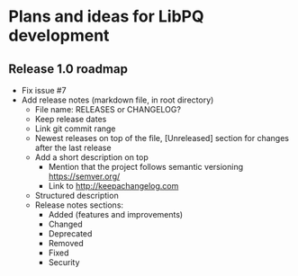 # Plans and ideas for LibPQ development

## Release 1.0 roadmap
- Fix issue #7
- Add release notes (markdown file, in root directory)
    - File name: RELEASES or CHANGELOG?
    - Keep release dates
    - Link git commit range
    - Newest releases on top of the file, [Unreleased] section for changes
      after the last release
    - Add a short description on top
        - Mention that the project follows semantic versioning https://semver.org/
        - Link to http://keepachangelog.com
    - Structured description
    - Release notes sections:
        - Added (features and improvements)
        - Changed
        - Deprecated
        - Removed
        - Fixed
        - Security
